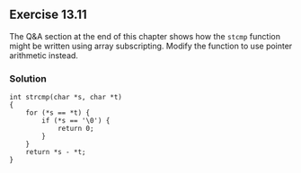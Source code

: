 ## Exercise 13.11
The Q&A section at the end of this chapter shows how the `stcmp` function might be written using array subscripting.  Modify the function to use pointer arithmetic instead.

### Solution
```
int strcmp(char *s, char *t)
{
    for (*s == *t) {
        if (*s == '\0') {
            return 0;
        }
    }
    return *s - *t;
}
```
